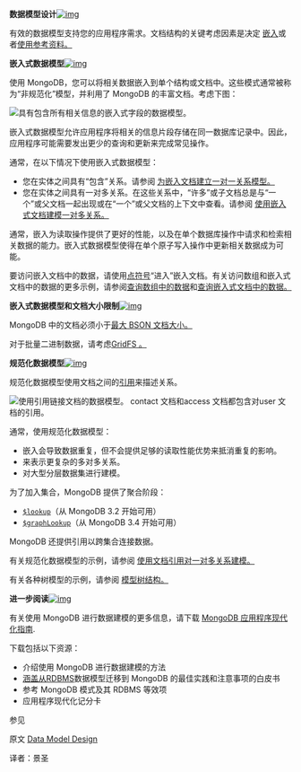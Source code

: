 **数据模型设计**[![img](https://www.mongodb.com/docs/manual/assets/link.svg)](https://www.mongodb.com/docs/manual/core/data-model-design/#data-model-design)

有效的数据模型支持您的应用程序需求。文档结构的关键考虑因素是决定 [嵌入](https://www.mongodb.com/docs/manual/core/data-model-design/#std-label-data-modeling-embedding)或者[使用参考资料。](https://www.mongodb.com/docs/manual/core/data-model-design/#std-label-data-modeling-referencing)

**嵌入式数据模型**[![img](https://www.mongodb.com/docs/manual/assets/link.svg)](https://www.mongodb.com/docs/manual/core/data-model-design/#embedded-data-models)

使用 MongoDB，您可以将相关数据嵌入到单个结构或文档中。这些模式通常被称为“非规范化”模型，并利用了 MongoDB 的丰富文档。考虑下图：

![具有包含所有相关信息的嵌入式字段的数据模型。](https://www.mongodb.com/docs/manual/images/data-model-denormalized.bakedsvg.svg)

嵌入式数据模型允许应用程序将相关的信息片段存储在同一数据库记录中。因此，应用程序可能需要发出更少的查询和更新来完成常见操作。

通常，在以下情况下使用嵌入式数据模型：

- 您在实体之间具有“包含”关系。请参阅 [为嵌入文档建立一对一关系模型。](https://www.mongodb.com/docs/manual/tutorial/model-embedded-one-to-one-relationships-between-documents/#std-label-data-modeling-example-one-to-one)
- 您在实体之间具有一对多关系。在这些关系中，“许多”或子文档总是与“一个”或父文档一起出现或在“一个”或父文档的上下文中查看。请参阅 [使用嵌入式文档建模一对多关系。](https://www.mongodb.com/docs/manual/tutorial/model-embedded-one-to-many-relationships-between-documents/#std-label-data-modeling-example-one-to-many)

通常，嵌入为读取操作提供了更好的性能，以及在单个数据库操作中请求和检索相关数据的能力。嵌入式数据模型使得在单个原子写入操作中更新相关数据成为可能。

要访问嵌入文档中的数据，请使用[点符号](https://www.mongodb.com/docs/manual/reference/glossary/#std-term-dot-notation)“进入”嵌入文档。有关访问数组和嵌入式文档中的数据的更多示例，请参阅[查询数组中的数据](https://www.mongodb.com/docs/manual/tutorial/query-arrays/#std-label-read-operations-arrays)和[查询嵌入式文档中的数据。](https://www.mongodb.com/docs/manual/tutorial/query-embedded-documents/#std-label-read-operations-embedded-documents)

**嵌入式数据模型和文档大小限制**[![img](https://www.mongodb.com/docs/manual/assets/link.svg)](https://www.mongodb.com/docs/manual/core/data-model-design/#embedded-data-model-and-document-size-limit)

MongoDB 中的文档必须小于[最大 BSON 文档大小。](https://www.mongodb.com/docs/manual/reference/limits/#mongodb-limit-BSON-Document-Size)

对于批量二进制数据，请考虑[GridFS 。](https://www.mongodb.com/docs/manual/core/gridfs/)

**规范化数据模型**[![img](https://www.mongodb.com/docs/manual/assets/link.svg)](https://www.mongodb.com/docs/manual/core/data-model-design/#normalized-data-models)

规范化数据模型使用文档之间的[引用](https://www.mongodb.com/docs/manual/reference/database-references/)来描述关系。

![使用引用链接文档的数据模型。 ``contact`` 文档和``access`` 文档都包含对``user`` 文档的引用。](https://www.mongodb.com/docs/manual/images/data-model-normalized.bakedsvg.svg)

通常，使用规范化数据模型：

- 嵌入会导致数据重复，但不会提供足够的读取性能优势来抵消重复的影响。
- 来表示更复杂的多对多关系。
- 对大型分层数据集进行建模。

为了加入集合，MongoDB 提供了聚合阶段：

- [`$lookup`](https://www.mongodb.com/docs/manual/reference/operator/aggregation/lookup/#mongodb-pipeline-pipe.-lookup)（从 MongoDB 3.2 开始可用）
- [`$graphLookup`](https://www.mongodb.com/docs/manual/reference/operator/aggregation/graphLookup/#mongodb-pipeline-pipe.-graphLookup)（从 MongoDB 3.4 开始可用）

MongoDB 还提供引用以跨集合连接数据。

有关规范化数据模型的示例，请参阅 [使用文档引用对一对多关系建模。](https://www.mongodb.com/docs/manual/tutorial/model-referenced-one-to-many-relationships-between-documents/#std-label-data-modeling-publisher-and-books)

有关各种树模型的示例，请参阅 [模型树结构。](https://www.mongodb.com/docs/manual/applications/data-models-tree-structures/)

**进一步阅读**[![img](https://www.mongodb.com/docs/manual/assets/link.svg)](https://www.mongodb.com/docs/manual/core/data-model-design/#further-reading)

有关使用 MongoDB 进行数据建模的更多信息，请下载 [MongoDB 应用程序现代化指南](https://www.mongodb.com/modernize?tck=docs_server).

下载包括以下资源：

- 介绍使用 MongoDB 进行数据建模的方法
- [涵盖从RDBMS](https://www.mongodb.com/docs/manual/reference/glossary/#std-term-RDBMS)数据模型迁移到 MongoDB 的最佳实践和注意事项的白皮书
- 参考 MongoDB 模式及其 RDBMS 等效项
- 应用程序现代化记分卡

参见

原文 [Data Model Design](https://www.mongodb.com/docs/manual/core/data-model-design/)

译者：景圣

